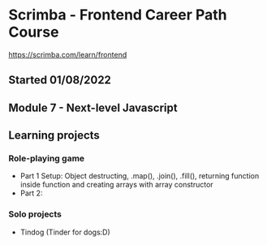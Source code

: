 # Scrimba - Frontend Career Path Course

https://scrimba.com/learn/frontend

## Started 01/08/2022

## Module 7 - Next-level Javascript

## Learning projects

### Role-playing game

- Part 1 Setup: Object destructing, .map(), .join(), .fill(), returning function inside function and creating arrays with array constructor
- Part 2:

### Solo projects

- Tindog (Tinder for dogs:D)
